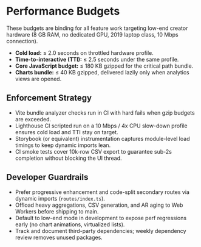 # Performance Budgets

These budgets are binding for all feature work targeting low-end creator hardware (8 GB RAM, no dedicated GPU, 2019 laptop class, 10 Mbps connection).

- **Cold load:** ≤ 2.0 seconds on throttled hardware profile.
- **Time-to-interactive (TTI):** ≤ 2.5 seconds under the same profile.
- **Core JavaScript budget:** ≤ 180 KB gzipped for the critical path bundle.
- **Charts bundle:** ≤ 40 KB gzipped, delivered lazily only when analytics views are opened.

## Enforcement Strategy

- Vite bundle analyzer checks run in CI with hard fails when gzip budgets are exceeded.
- Lighthouse CI scripted run on a 10 Mbps / 4x CPU slow-down profile ensures cold load and TTI stay on target.
- Storybook (or equivalent) instrumentation captures module-level load timings to keep dynamic imports lean.
- CI smoke tests cover 10k-row CSV export to guarantee sub-2s completion without blocking the UI thread.

## Developer Guardrails

- Prefer progressive enhancement and code-split secondary routes via dynamic imports (`routes/index.ts`).
- Offload heavy aggregations, CSV generation, and AR aging to Web Workers before shipping to main.
- Default to low-end mode in development to expose perf regressions early (no chart animations, virtualized lists).
- Track and document third-party dependencies; weekly dependency review removes unused packages.
